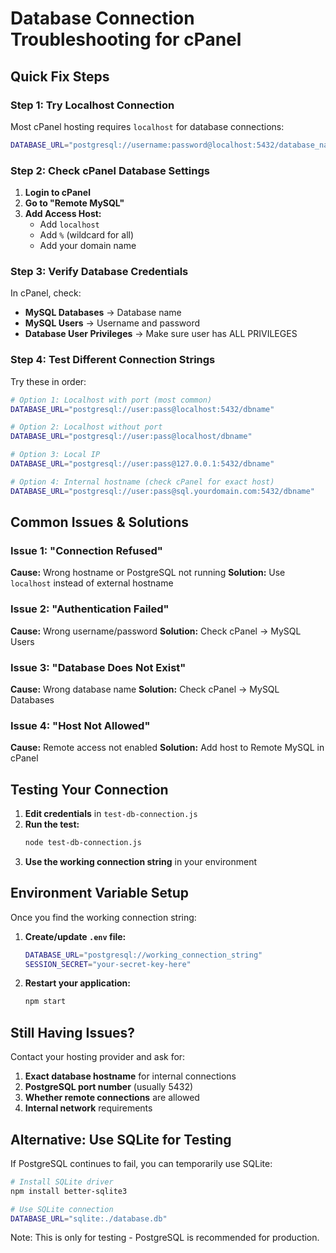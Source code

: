 # Database Connection Troubleshooting for cPanel

## Quick Fix Steps

### Step 1: Try Localhost Connection
Most cPanel hosting requires `localhost` for database connections:

```bash
DATABASE_URL="postgresql://username:password@localhost:5432/database_name"
```

### Step 2: Check cPanel Database Settings

1. **Login to cPanel**
2. **Go to "Remote MySQL"**
3. **Add Access Host:**
   - Add `localhost` 
   - Add `%` (wildcard for all)
   - Add your domain name

### Step 3: Verify Database Credentials

In cPanel, check:
- **MySQL Databases** → Database name
- **MySQL Users** → Username and password
- **Database User Privileges** → Make sure user has ALL PRIVILEGES

### Step 4: Test Different Connection Strings

Try these in order:

```bash
# Option 1: Localhost with port (most common)
DATABASE_URL="postgresql://user:pass@localhost:5432/dbname"

# Option 2: Localhost without port
DATABASE_URL="postgresql://user:pass@localhost/dbname"

# Option 3: Local IP
DATABASE_URL="postgresql://user:pass@127.0.0.1:5432/dbname"

# Option 4: Internal hostname (check cPanel for exact host)
DATABASE_URL="postgresql://user:pass@sql.yourdomain.com:5432/dbname"
```

## Common Issues & Solutions

### Issue 1: "Connection Refused"
**Cause:** Wrong hostname or PostgreSQL not running
**Solution:** Use `localhost` instead of external hostname

### Issue 2: "Authentication Failed"
**Cause:** Wrong username/password
**Solution:** Check cPanel → MySQL Users

### Issue 3: "Database Does Not Exist"
**Cause:** Wrong database name
**Solution:** Check cPanel → MySQL Databases

### Issue 4: "Host Not Allowed"
**Cause:** Remote access not enabled
**Solution:** Add host to Remote MySQL in cPanel

## Testing Your Connection

1. **Edit credentials** in `test-db-connection.js`
2. **Run the test:**
   ```bash
   node test-db-connection.js
   ```
3. **Use the working connection string** in your environment

## Environment Variable Setup

Once you find the working connection string:

1. **Create/update `.env` file:**
   ```bash
   DATABASE_URL="postgresql://working_connection_string"
   SESSION_SECRET="your-secret-key-here"
   ```

2. **Restart your application:**
   ```bash
   npm start
   ```

## Still Having Issues?

Contact your hosting provider and ask for:
1. **Exact database hostname** for internal connections
2. **PostgreSQL port number** (usually 5432)
3. **Whether remote connections** are allowed
4. **Internal network** requirements

## Alternative: Use SQLite for Testing

If PostgreSQL continues to fail, you can temporarily use SQLite:

```bash
# Install SQLite driver
npm install better-sqlite3

# Use SQLite connection
DATABASE_URL="sqlite:./database.db"
```

Note: This is only for testing - PostgreSQL is recommended for production.